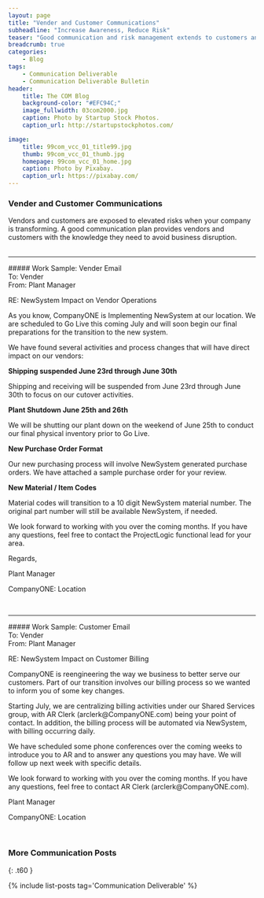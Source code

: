 ```yaml
---
layout: page
title: "Vender and Customer Communications"
subheadline: "Increase Awareness, Reduce Risk"
teaser: "Good communication and risk management extends to customers and vendors."
breadcrumb: true
categories:
    - Blog
tags:
    - Communication Deliverable
    - Communication Deliverable Bulletin
header:
    title: The COM Blog
    background-color: "#EFC94C;"
    image_fullwidth: 03com2000.jpg
    caption: Photo by Startup Stock Photos.
    caption_url: http://startupstockphotos.com/

image:
    title: 99com_vcc_01_title99.jpg
    thumb: 99com_vcc_01_thumb.jpg
    homepage: 99com_vcc_01_home.jpg
    caption: Photo by Pixabay.
    caption_url: https://pixabay.com/
---
```


### Vender and Customer Communications
Vendors and customers are exposed to elevated risks when your company is transforming. A good communication plan provides vendors and customers with the knowledge they need to avoid business disruption.  
<br>
<hr>
##### Work Sample: Vender Email
<br>

<p style="margin:0;">To: Vender</p>
<p style="margin:0;">From: Plant Manager</p>
<p>RE: NewSystem Impact on Vendor Operations</p>

<p>As you know, CompanyONE is Implementing NewSystem at our location. We are scheduled to Go Live this coming July and will soon begin our final preparations for the transition to the new system.</p>

<p>We have found several activities and process changes that will have direct impact on our vendors:</p>

<p style="margin:0;"><b>Shipping suspended June 23rd through June 30th</b></p>
<p>Shipping and receiving will be suspended from June 23rd through June 30th to focus on our cutover activities.</p>

<p style="margin:0;"><b>Plant Shutdown June 25th and 26th</b></p>
<p>We will be shutting our plant down on the weekend of June 25th to conduct our final physical inventory prior to Go Live.</p>

<p style="margin:0;"><b>New Purchase Order Format</b></p>
<p>Our new purchasing process will involve NewSystem generated purchase orders. We have attached a sample purchase order for your review.</p>

<p style="margin:0;"><b>New Material / Item Codes</b></p>
<p>Material codes will transition to a 10 digit NewSystem material number. The original part number will still be available NewSystem, if needed.</p>

<p>We look forward to working with you over the coming months. If you have any questions, feel free to contact the ProjectLogic functional lead for your area.</p>

<p>Regards,</p>

<p style="margin:0;">Plant Manager</p>
<p>CompanyONE: Location</p>
<br>
<hr>
##### Work Sample: Customer Email
<br>

<p style="margin:0;">To: Vender</p>
<p style="margin:0;">From: Plant Manager</p>
<p>RE: NewSystem Impact on Customer Billing</p>

<p>CompanyONE is reengineering the way we business to better serve our customers. Part of our transition involves our billing process so we wanted to inform you of some key changes.</p>

<p>Starting July, we are centralizing billing activities under our Shared Services group, with AR Clerk (arclerk@CompanyONE.com) being your point of contact. In addition, the billing process will be automated via NewSystem, with billing occurring daily.</p>

<p>We have scheduled some phone conferences over the coming weeks to introduce you to AR and to answer any questions you may have. We will follow up next week with specific details.</p>

<p>We look forward to working with you over the coming months. If you have any questions, feel free to contact AR Clerk (arclerk@CompanyONE.com).</p>

<p style="margin:0;">Plant Manager</p>
<p>CompanyONE: Location</p>

<br>


### More Communication Posts
{: .t60 }

{% include list-posts tag='Communication Deliverable' %}
